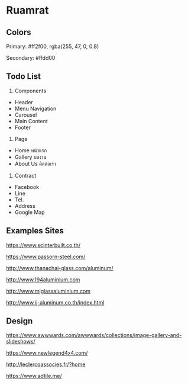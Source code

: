 # Ruamrat

## Colors

Primary: #ff2f00, rgba(255, 47, 0, 0.8)

Secondary: #ffdd00

## Todo List

1. Components

- Header
- Menu Navigation
- Carousel
- Main Content
- Footer

1. Page

- Home หน้าแรก
- Gallery ผลงาน
- About Us ติดต่อเรา

1. Contract

- Facebook
- Line
- Tel.
- Address
- Google Map

## Examples Sites

<https://www.scinterbuilt.co.th/>

<https://www.passorn-steel.com/>

<http://www.thanachai-glass.com/aluminum/>

<http://www.194aluminium.com>

<http://www.mjglassaluminium.com>

<http://www.jj-aluminum.co.th/index.html>

## Design

<https://www.awwwards.com/awwwards/collections/image-gallery-and-slideshows/>

<https://www.newlegend4x4.com/>

<http://leclercqassocies.fr/?home>

<https://www.adtile.me/>

